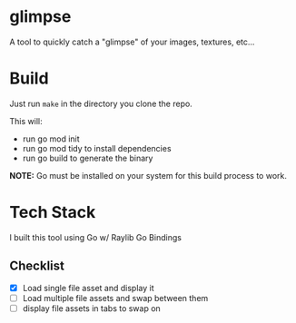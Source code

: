 # glimpse

A tool to quickly catch a "glimpse" of your images, textures, etc...

# Build
Just run `make` in the directory you clone the repo.

This will:
- run go mod init 
- run go mod tidy to install dependencies
- run go build to generate the binary

**NOTE:** Go must be installed on your system for this build process to work.

# Tech Stack
I built this tool using Go w/ Raylib Go Bindings

## Checklist

- [x] Load single file asset and display it
- [ ] Load multiple file assets and swap between them
- [ ] display file assets in tabs to swap on
